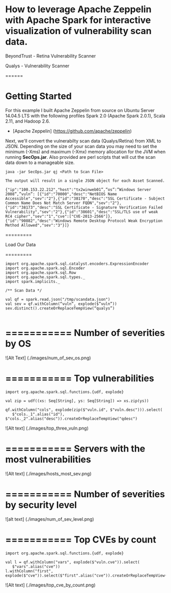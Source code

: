How to leverage Apache Zeppelin with Apache Spark for interactive visualization of vulnerability scan data.
================


BeyondTrust - Retina Vulnerability Scanner

Qualys - Vulnerability Scanner

======

Getting Started
=======

For this example I built Apache Zeppelin from source on Ubuntu Server 14.04.5 LTS with the following profiles Spark 2.0 (Apache Spark 2.0.1), Scala 2.11, and Hadoop 2.6.

* [Apache Zeppelin] (https://github.com/apache/zeppelin)

Next, we'll convert the vulnerabilty scan data (Qualys/Retina) from XML to JSON.  Depending on the size of your scan data you may need to set the minimum (-Xms) and maximum (-Xmx) memory allocation for the JVM when running **SecOps.jar**.  Also provided are perl scripts that will cut the scan data down to a manageable size.

 
```
java -jar SecOps.jar qj <Path to Scan File>

The output will result in a single JSON object for each Asset Scanned.

{"ip":"100.153.22.212","host":"tx2winweb01”,”os”:”Windows Server 2008”,”vuln”: [{"id":"70000","desc":"NetBIOS Name Accessible","sev":"2"},{"id":"38170","desc":"SSL Certificate - Subject Common Name Does Not Match Server FQDN","sev":"2"},{"id":"38173","desc":"SSL Certificate - Signature Verification Failed Vulnerability","sev":"2"},{"id":"38601","desc":"SSL/TLS use of weak RC4 cipher","sev":"1","cve":["CVE-2013-2566"]},{"id":"90882","desc":"Windows Remote Desktop Protocol Weak Encryption Method Allowed","sev":"3"}]}

```

=========

Load Our Data

=========

```
import org.apache.spark.sql.catalyst.encoders.ExpressionEncoder
import org.apache.spark.sql.Encoder
import org.apache.spark.sql.Row
import org.apache.spark.sql.types._
import spark.implicits._

/** Scan Data */

val qf = spark.read.json("/tmp/scandata.json")
val sev = qf.withColumn(“vuln”, explode($”vuln”))
sev.distinct().createOrReplaceTempView(“qualys”)


```
===========
Number of severities by OS
===========

![Alt Text] (./images/num_of_sev_os.png)

===========
Top vulnerabilities
===========

```
import org.apache.spark.sql.functions.{udf, explode}

val zip = udf((xs: Seq[String], ys: Seq[String]) => xs.zip(ys))

qf.withColumn("cols", explode(zip($"vuln.id", $"vuln.desc"))).select(
   $"cols._1".alias("id"), $"cols._2".alias("desc")).createOrReplaceTempView("qdesc")

```

![Alt text] (./images/top_three_vuln.png)

===========
Servers with the most vulnerabilities
===========

![Alt text] (./images/hosts_most_sev.png)

===========
Number of severities by security level
===========

![alt text] (./images/num_of_sev_level.png) 

===========
Top CVEs by count
===========

```
import org.apache.spark.sql.functions.{udf, explode}

val l = qf.withColumn("vars", explode($"vuln.cve")).select(
   $"vars".alias("cve"))
l.withColumn("first", explode($"cve")).select($"first".alias("cve")).createOrReplaceTempView("cve")

```

![Alt text] (./images/top_cve_by_count.png) 
